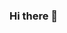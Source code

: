 
### Hi there 👋

<!--
**kaheonkim/kaheonkim** is a ✨ _special_ ✨ repository because its `README.md` (this file) appears on your GitHub profile.

Here are some ideas to get you started:

- 🔭 I'm interested in Mathematical Data-drive Model for learning governing dynamics.
- 🙋‍♂️ I'm an undergraduate student in UNIST, majoring in mathematics and minoring in indeustrial engineering.
- 🪖 I’m currently on academic leave due to military service.
- 📫 How to reach me: kdkam12@unist.ac.kr
- 🎹 In my free time, I enjoy taking a walk and playing piano
-->
